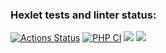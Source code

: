 ### Hexlet tests and linter status:
[![Actions Status](https://github.com/burko-ra/php-project-57/workflows/hexlet-check/badge.svg)](https://github.com/burko-ra/php-project-57/actions)
[![PHP CI](https://github.com/burko-ra/php-project-57/actions/workflows/workflow.yml/badge.svg)](https://github.com/burko-ra/php-project-57/actions/workflows/workflow.yml)
<a href="https://codeclimate.com/github/burko-ra/php-project-57/maintainability"><img src="https://api.codeclimate.com/v1/badges/472c91037f20f2281b53/maintainability" /></a>
<a href="https://codeclimate.com/github/burko-ra/php-project-57/test_coverage"><img src="https://api.codeclimate.com/v1/badges/472c91037f20f2281b53/test_coverage" /></a>
